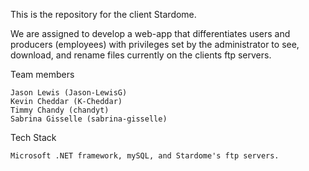 This is the repository for the client Stardome. 

We are assigned to develop a web-app that differentiates users and 
producers (employees) with privileges set by the administrator to see, download, and rename files
currently on the clients ftp servers. 

Team members

	Jason Lewis (Jason-LewisG)
	Kevin Cheddar (K-Cheddar)
	Timmy Chandy (chandyt)
	Sabrina Gisselle (sabrina-gisselle)
	
Tech Stack

	Microsoft .NET framework, mySQL, and Stardome's ftp servers.